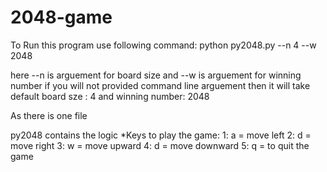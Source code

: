 # 2048-game

To Run this program use following command: python py2048.py --n 4 --w 2048

here --n is arguement for board size and --w is arguement for winning number if you will not provided command line arguement then it will take default board sze : 4 and winning number: 2048



As there is one file

py2048 contains the logic
*Keys to play the game: 1: a = move left 2: d = move right 3: w = move upward 4: d = move downward 5: q = to quit the game
